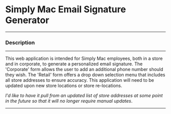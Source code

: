 # Simply Mac Email Signature Generator

***

### Description

***

This web application is intended for Simply Mac employees, both in a store and in corporate, to generate a personalized email signature. 
The 'Corporate' form allows the user to add an additional phone number should they wish. The 'Retail' form offers a drop down selection menu that includes
all store addresses to ensure accuracy. 
This application will need to be updated upon new store locations or store re-locations.

*I'd like to have it pull from an updated list of store addresses at some point in the future so that it will no longer require manual updates*.

***

